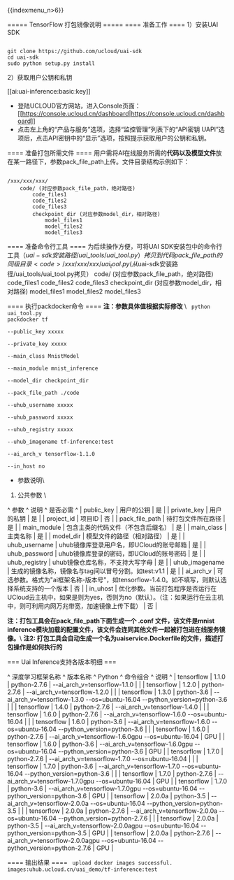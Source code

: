 {{indexmenu_n>6}}

===== TensorFlow 打包镜像说明 =====
==== 准备工作 ====
1）安装UAI SDK

<code>
git clone https://github.com/ucloud/uai-sdk
cd uai-sdk
sudo python setup.py install
</code>

2）获取用户公钥和私钥 

[[ai:uai-inference:basic:key]]
  * 登陆UCLOUD官方网站，进入Console页面：[[https://console.ucloud.cn/dashboard|https://console.ucloud.cn/dashboard]]
  * 点击左上角的“产品与服务”选项，选择“监控管理”列表下的“API密钥 UAPI”选项后，点击API密钥中的“显示”选项，按照提示获取用户的公钥和私钥。


==== 准备打包所需文件 ====
用户需将AI在线服务所需的**代码以及模型文件**放在某一路径下，参数pack\_file\_path上传。文件目录结构示例如下：

<code>
/xxx/xxx/xxx/
    code/ (对应参数pack_file_path，绝对路径)
        code_files1
        code_files2
        code_files3
        checkpoint_dir (对应参数model_dir，相对路径)
            model_files1
            model_files2
            model_files3
</code>

==== 准备命令行工具 ====
为后续操作方便，可将UAI SDK安装包中的命令行工具（$uai-sdk安装路径/uai\_tools/uai\_tool.py）拷贝到代码pack\_file\_path的同级目录
<code>
/xxx/xxx/xxx/
    uai_tool.py (从$uai-sdk安装路径/uai_tools/uai_tool.py拷贝）
    code/ (对应参数pack_file_path，绝对路径)
        code_files1
        code_files2
        code_files3
        checkpoint_dir (对应参数model_dir，相对路径)
            model_files1
            model_files2
            model_files3
</code>

==== 执行packdocker命令 ====
**注：参数具体值根据实际修改** \\
<code>
python uai_tool.py packdocker tf \
        --public_key xxxxx \
        --private_key xxxxx  \
        --main_class MnistModel \
        --main_module mnist_inference \
        --model_dir checkpoint_dir \
        --pack_file_path ./code \
        --uhub_username xxxxx \
        --uhub_password xxxxx \
        --uhub_registry xxxxx \
        --uhub_imagename tf-inference:test \
        --ai_arch_v tensorflow-1.1.0 \
        --in_host no
</code>

  * 参数说明\\
1) 公共参数 \\

^ 参数                ^ 说明                                                                               ^ 是否必需  ^
| public\_key       | 用户的公钥                                                                            | 是     |
| private\_key      | 用户的私钥                                                                            | 是     |
| project\_id       | 项目ID                                                                                   | 否     |
| pack\_file\_path  | 待打包文件所在路径                                                              | 是     |
| main\_module      | 包含主类的代码文件（不包含后缀名）                                     | 是     |
| main\_class       | 主类名称                                                                              | 是     |
| model\_dir        | 模型文件的路径（相对路径）                                                    | 是     |
| uhub\_username    | uhub镜像库登录用户名，即UCloud的账号邮箱                         | 是     |
| uhub\_password   |  uhub镜像库登录的密码，即UCloud的账号密码                          | 是     |
| uhub\_registry    | uhub镜像仓库名称，不支持大写字母                                                               | 是     |
| uhub\_imagename   | 生成的镜像名称，镜像名与tag间以冒号分割。如test:v1.1                                                 | 是     |
| ai\_arch\_v       | 可选参数。格式为"ai框架名称-版本号"，如tensorflow-1.4.0。如不填写，则默认选择系统支持的一个版本                       | 否     |
| in\_uhost         | 优化参数。当前打包程序是否运行在UCloud云主机中，如果是则为yes，否则为no（默认）。（注：如果运行在云主机中，则可利用内网万兆带宽，加速镜像上传下载）  | 否     |

**注：打包工具会在pack\_file\_path下面生成一个 .conf 文件，该文件是mnist inference模块加载的配置文件，该文件会连同其他文件一起被打包进在线服务镜像。**\\
**注2: 打包工具会自动生成一个名为uaiservice.Dockerfile的文件，描述打包操作是如何执行的**

=== Uai Inference支持各版本明细 ===

^ 深度学习框架名称    ^ 版本名称    ^ Python        ^ 命令组合                                                                                         ^ 说明   ^
| tensorflow  | 1.1.0   | python-2.7.6  | \-\-ai\_arch\_v=tensorflow-1.1.0                                                             |      |
| tensorflow  | 1.2.0   | python-2.7.6  | \-\-ai\_arch\_v=tensorflow-1.2.0                                                             |      |
| tensorflow  | 1.3.0   | python-3.6    | \-\-ai\_arch\_v=tensorflow-1.3.0 \-\-os=ubuntu-16.04 \-\-python\_version=python-3.6          |      |
| tensorflow  | 1.4.0   | python-2.7.6  | \-\-ai\_arch\_v=tensorflow-1.4.0                                                             |      |
| tensorflow  | 1.6.0   | python-2.7.6  | \-\-ai\_arch\_v=tensorflow-1.6.0  \-\-os=ubuntu-16.04                                        |      |
| tensorflow  | 1.6.0   | python-3.6    | \-\-ai\_arch\_v=tensorflow-1.6.0  \-\-os=ubuntu-16.04  \-\-python\_version=python-3.6        |      |
| tensorflow  | 1.6.0   | python-2.7.6  | \-\-ai\_arch\_v=tensorflow-1.6.0gpu  \-\-os=ubuntu-16.04                                     | GPU  |
| tensorflow  | 1.6.0   | python-3.6    | \-\-ai\_arch\_v=tensorflow-1.6.0gpu  \-\-os=ubuntu-16.04  \-\-python\_version=python-3.6     | GPU  |
| tensorflow  | 1.7.0   | python-2.7.6  | \-\-ai\_arch\_v=tensorflow-1.7.0  \-\-os=ubuntu-16.04                                        |      |
| tensorflow  | 1.7.0   | python-3.6    | \-\-ai\_arch\_v=tensorflow-1.7.0  \-\-os=ubuntu-16.04  \-\-python\_version=python-3.6        |      |
| tensorflow  | 1.7.0   | python-2.7.6  | \-\-ai\_arch\_v=tensorflow-1.7.0gpu  \-\-os=ubuntu-16.04                                     | GPU  |
| tensorflow  | 1.7.0   | python-3.6    | \-\-ai\_arch\_v=tensorflow-1.7.0gpu  \-\-os=ubuntu-16.04  \-\-python\_version=python-3.6     |  GPU |
| tensorflow  | 2.0.0a  | python-3.5    | \-\-ai\_arch\_v=tensorflow-2.0.0a  \-\-os=ubuntu-16.04  \-\-python\_version=python-3.5       |      |
| tensorflow  | 2.0.0a  | python-2.7.6  | \-\-ai\_arch\_v=tensorflow-2.0.0a  \-\-os=ubuntu-16.04  \-\-python\_version=python-2.7.6     |      |
| tensorflow  | 2.0.0a  | python-3.5    | \-\-ai\_arch\_v=tensorflow-2.0.0agpu  \-\-os=ubuntu-16.04  \-\-python\_version=python-3.5    | GPU  |
| tensorflow  | 2.0.0a  | python-2.7.6  | \-\-ai\_arch\_v=tensorflow-2.0.0agpu  \-\-os=ubuntu-16.04  \-\-python\_version=python-2.7.6  | GPU  |

==== 输出结果 ====
<code>
upload docker images successful. images:uhub.ucloud.cn/uai_demo/tf-inference:test
</code>